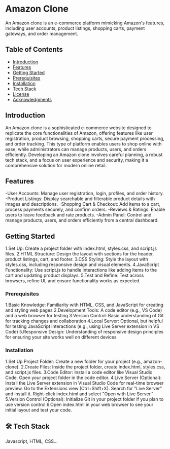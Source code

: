 # Amazon Clone

An Amazon clone is an e-commerce platform mimicking Amazon's features, including user accounts, product listings, shopping carts, payment gateways, and order management.

## Table of Contents
- [Introduction](#introduction)
- [Features](#features)
- [Getting Started](#getting-started)
- [Prerequisites](#prerequisites)
- [Installation](#installation)
- [Tech Stack](#tech)
- [License](#license)
- [Acknowledgments](#Acknowledgements)

## Introduction
An Amazon clone is a sophisticated e-commerce website designed to replicate the core functionalities of Amazon, offering features like user registration, product browsing, shopping carts, secure payment processing, and order tracking. This type of platform enables users to shop online with ease, while administrators can manage products, users, and orders efficiently. Developing an Amazon clone involves careful planning, a robust tech stack, and a focus on user experience and security, making it a comprehensive solution for modern online retail.
## Features

-User Accounts: Manage user registration, login, profiles, and order history.
-Product Listings: Display searchable and filterable product details with images and descriptions.
-Shopping Cart & Checkout: Add items to a cart, process payments securely, and confirm orders.
-Reviews & Ratings: Enable users to leave feedback and rate products.
-Admin Panel: Control and manage products, users, and orders efficiently from a central dashboard.

## Getting Started

1.Set Up: Create a project folder with index.html, styles.css, and script.js files.
2.HTML Structure: Design the layout with sections for the header, product listings, cart, and footer.
3.CSS Styling: Style the layout with styles.css, including responsive design and visual elements.
4.JavaScript Functionality: Use script.js to handle interactions like adding items to the cart and updating product displays.
5.Test and Refine: Test across browsers, refine UI, and ensure functionality works as expected.
### Prerequisites

1.Basic Knowledge: Familiarity with HTML, CSS, and JavaScript for creating and styling web pages
2.Development Tools: A code editor (e.g., VS Code) and a web browser for testing
3.Version Control: Basic understanding of Git for tracking changes and collaboration
4.Local Server: Optional, but helpful for testing JavaScript interactions (e.g., using Live Server extension in VS Code)
5.Responsive Design: Understanding of responsive design principles for ensuring your site works well on different devices

### Installation
1.Set Up Project Folder:
Create a new folder for your project (e.g., amazon-clone).
2.Create Files:
Inside the project folder, create index.html, styles.css, and script.js files.
3.Code Editor:
Install a code editor like Visual Studio Code.
Open your project folder in the code editor.
4.Live Server (Optional):
Install the Live Server extension in Visual Studio Code for real-time browser preview.
Go to the Extensions view (Ctrl+Shift+X).
Search for "Live Server" and install it.
Right-click index.html and select "Open with Live Server."
5.Version Control (Optional):
Initialize Git in your project folder if you plan to use version control
6.Open index.html in your web browser to see your initial layout and test your code.

## 🛠 Tech Stack
Javascript, HTML, CSS...
